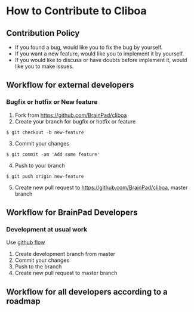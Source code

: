 # How to Contribute to Cliboa

## Contribution Policy

* If you found a bug, would like you to fix the bug by yourself.
* If you want a new feature, would like you to implement it by yourself.
* If you would like to discuss or have doubts before implement it, would like you to make issues.


## Workflow for external developers
### Bugfix or hotfix or New feature
1. Fork from https://github.com/BrainPad/cliboa
2. Create your branch for bugfix or hotfix or feature 
```
$ git checkout -b new-feature
```
3. Commit your changes 
```
$ git commit -am 'Add some feature'
```
4. Push to your branch 
```
$ git push origin new-feature
```
5. Create new pull request to https://github.com/BrainPad/cliboa, master branch


## Workflow for BrainPad Developers
### Development at usual work
Use <a href="https://guides.github.com/introduction/flow/">github flow</a>

1. Create development branch from master
2. Commit your changes
3. Push to the branch
4. Create new pull request to master branch



## Workflow for all developers according to a roadmap


